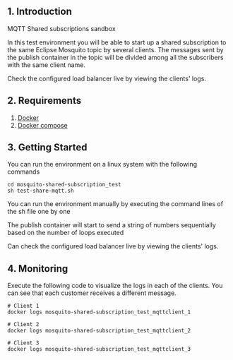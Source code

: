 ## 1. Introduction

MQTT Shared subscriptions sandbox

In this test environment you will be able to start up a shared subscription to the same Eclipse Mosquito topic by several clients. The messages sent by the publish container in the topic will be divided among all the subscribers with the same client name.

Check the configured load balancer live by viewing the clients' logs.

## 2. Requirements


1. [Docker](https://docs.docker.com/get-docker/)
2. [Docker compose](https://docs.docker.com/compose/install/)

## 3. Getting Started


You can run the environment on a linux system with the following commands

````
cd mosquito-shared-subscription_test
sh test-share-mqtt.sh
````

You can run the environment manually by executing the command lines of the sh file one by one

The publish container will start to send a string of numbers sequentially based on the number of loops executed

Can check the configured load balancer live by viewing the clients' logs.

## 4. Monitoring


Execute the following code to visualize the logs in each of the clients. You can see that each customer receives a different message.
````
# Client 1
docker logs mosquito-shared-subscription_test_mqttclient_1

# Client 2
docker logs mosquito-shared-subscription_test_mqttclient_2

# Client 3
docker logs mosquito-shared-subscription_test_mqttclient_3
````


